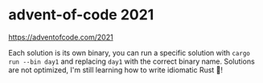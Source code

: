 # advent-of-code 2021

https://adventofcode.com/2021

Each solution is its own binary, you can run a specific solution with `cargo run --bin day1` and replacing `day1` with the correct binary name. Solutions are not optimized, I'm still learning how to write idiomatic Rust 🦀!
